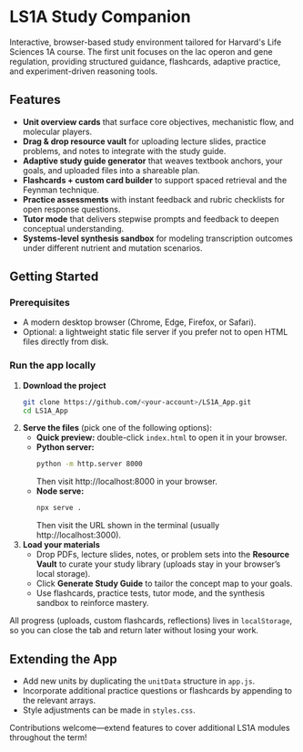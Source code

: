 # LS1A Study Companion

Interactive, browser-based study environment tailored for Harvard's Life Sciences 1A course. The first unit focuses on the lac operon and gene regulation, providing structured guidance, flashcards, adaptive practice, and experiment-driven reasoning tools.

## Features
- **Unit overview cards** that surface core objectives, mechanistic flow, and molecular players.
- **Drag & drop resource vault** for uploading lecture slides, practice problems, and notes to integrate with the study guide.
- **Adaptive study guide generator** that weaves textbook anchors, your goals, and uploaded files into a shareable plan.
- **Flashcards + custom card builder** to support spaced retrieval and the Feynman technique.
- **Practice assessments** with instant feedback and rubric checklists for open response questions.
- **Tutor mode** that delivers stepwise prompts and feedback to deepen conceptual understanding.
- **Systems-level synthesis sandbox** for modeling transcription outcomes under different nutrient and mutation scenarios.

## Getting Started

### Prerequisites
- A modern desktop browser (Chrome, Edge, Firefox, or Safari).
- Optional: a lightweight static file server if you prefer not to open HTML files directly from disk.

### Run the app locally
1. **Download the project**
   ```bash
   git clone https://github.com/<your-account>/LS1A_App.git
   cd LS1A_App
   ```
2. **Serve the files** (pick one of the following options):
   - **Quick preview:** double-click `index.html` to open it in your browser.
   - **Python server:**
     ```bash
     python -m http.server 8000
     ```
     Then visit http://localhost:8000 in your browser.
   - **Node serve:**
     ```bash
     npx serve .
     ```
     Then visit the URL shown in the terminal (usually http://localhost:3000).
3. **Load your materials**
   - Drop PDFs, lecture slides, notes, or problem sets into the **Resource Vault** to curate your study library (uploads stay in your browser’s local storage).
   - Click **Generate Study Guide** to tailor the concept map to your goals.
   - Use flashcards, practice tests, tutor mode, and the synthesis sandbox to reinforce mastery.

All progress (uploads, custom flashcards, reflections) lives in `localStorage`, so you can close the tab and return later without losing your work.

## Extending the App
- Add new units by duplicating the `unitData` structure in `app.js`.
- Incorporate additional practice questions or flashcards by appending to the relevant arrays.
- Style adjustments can be made in `styles.css`.

Contributions welcome—extend features to cover additional LS1A modules throughout the term!
